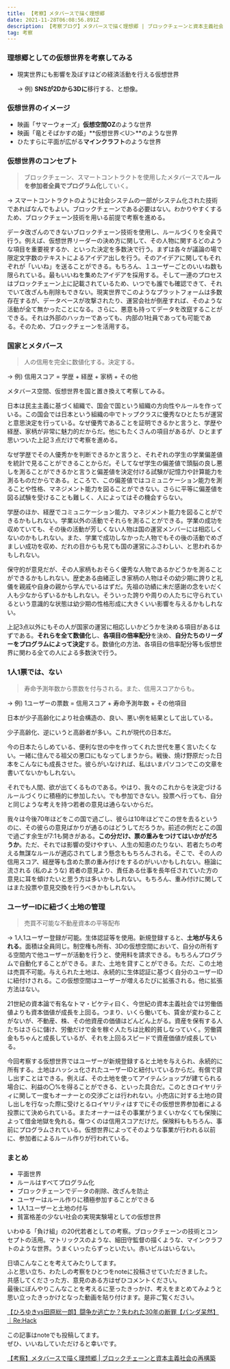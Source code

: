```yaml
---
title: 【考察】メタバースで描く理想郷
date: 2021-11-28T06:08:56.891Z
description: 【考察ブログ】メタバースで描く理想郷 | ブロックチェーンと資本主義社会の再構築
tag: 考察
---
```

### 理想郷としての仮想世界を考察してみる

* 現実世界にも影響を及ぼすほどの経済活動を行える仮想世界

    → 例) **SNSが2Dから3Dに**移行する、と想像。
    

### 仮想世界のイメージ

* 映画「サマーウォーズ」**仮想空間OZ**のような世界
* 映画「竜とそばかすの姫」**仮想世界＜U＞**のような世界
* ひたすらに平面が広がる**マインクラフト**のような世界



### 仮想世界のコンセプト

> ブロックチェーン、スマートコントラクトを使用したメタバースで**ルールを参加者全員でプログラム化**していく。

→ スマートコントラクトのように社会システムの一部がシステム化された技術であればなんでもよい。ブロックチェーンである必要はない。わかりやすくするため、ブロックチェーン技術を用いる前提で考察を進める。

データ改ざんのできないブロックチェーン技術を使用し、ルールづくりを全員で行う。例えば、仮想世界リーダーの決め方に関して、その人物に関するどのような項目を重要視するか、といった決定を多数決で行う。まずは各々が議論の場で限定文字数のテキストによるアイデア出しを行う。そのアイデアに関してもそれぞれが「いいね」を送ることができる。もちろん、１ユーザーごとのいいね数も限られている。最もいいねを集めたアイデアを採用する。そして一連のプロセスはブロックチェーン上に記載されているため、いつでも誰でも確認できて、それでいて改ざんも削除もできない。現実世界でこのようなプラットフォームは多数存在するが、データベースが攻撃されたり、運営会社が倒産すれば、そのような活動が全て無かったことになる。さらに、悪意も持ってデータを改竄することができる。それは外部のハッカーであっても、内部の1社員であっても可能である。そのため、ブロックチェーンを活用する。



### 国家とメタバース

> 人の信用を完全に数値化する。決定する。

→ 例) 信用スコア = 学歴 + 経歴 + 家柄 + その他

メタバース空間、仮想世界を国と置き換えて考察してみる。

日本は民主主義に基づく組織で、国会で国という組織の方向性やルールを作っている。この国会では日本という組織の中でトップクラスに優秀なひとたちが運営と意思決定を行っている。なぜ優秀であることを証明できるかと言うと、学歴や経歴、家柄が非常に魅力的だからだ。他にもたくさんの項目があるが、ひとまず思いついた上記３点だけで考察を進める。

なぜ学歴でその人優秀かを判断できるかと言うと、それぞれの学生の学業偏差値を統計で見ることができることからだ。そしてなぜ学生の偏差値で頭脳の良し悪しを測ることができるかと言うと偏差値を決定付ける試験が記憶力や計算能力を測るものだからである。ところで、この偏差値ではコミュニケーション能力を測ることや性格、マネジメント能力を図ることができない。さらに平等に偏差値を図る試験を受けることも難しく、人によってはその機会すらない。

学歴のほか、経歴でコミュニケーション能力、マネジメント能力を図ることができるかもしれない。学業以外の活動でそれらを測ることができる。学業の成功を収めていても、その後の活動が芳しくない人物は国の運営メンバーには相応しくないのかもしれない。また、学業で成功しなかった人物でもその後の活動でめざましい成功を収め、だれの目からも見ても国の運営にふさわしい、と思われるかもしれない。

保守的が意見だが、その人家柄もおそらく優秀な人物であるかどうかを測ることができるかもしれない。歴史ある由緒正しき家柄の人物はその幼少期に誇りと礼儀を親戚や自身の親から学んでいるはずだ。先祖の功績に未だ感謝の念をいだく人も少なからずいるかもしれない。そういった誇りや周りの人たちに守られているという意識的な状態は幼少期の性格形成に大きくいい影響を与えるかもしれない。

上記3点以外にもその人が国家の運営に相応しいかどうかを決める項目があるはずである。**それらを全て数値化**し、**各項目の倍率配分**を決め、**自分たちのリーダーをプログラムによって決定**する。数値化の方法、各項目の倍率配分等も仮想世界に関わる全ての人による多数決で行う。



### 1人1票では、ない

> 寿命予測年数から票数を付与される。また、信用スコアからも。

→ 例) 1ユーザーの票数 = 信用スコア + 寿命予測年数 + その他項目

日本が少子高齢化により社会構造の、良い、悪い例を結果として出している。

少子高齢化、逆にいうと高齢者が多い。これが現代の日本だ。

今の日本たらしめている、便利な世の中を作ってくれた世代を悪く言いたくない。一緒に住んでる祖父の悪口にもなってしまうから。戦後、焼け野原だった日本をこんなにも成長させた。彼らがいなければ、私はいまパソコンでこの文章を書いてないかもしれない。

それでも人間、欲が出てくるものである。やはり、我々のこれからを決定づけるルールづくりに積極的に参加したい。でも参加できない。投票へ行っても、自分と同じような考えを持つ若者の意見は通らないからだ。

我々は今後70年ほどをこの国で過ごし、彼らは10年ほどでこの世を去るというのに、その彼らの意見ばかりが通るのはどうしてだろうか。前述の例だとこの国で過ごす余生が7:1も開きがある。**この分だけ、票の重みをつけてはいかがだろうか**。ただ、それでは影響の受けやすい、人生の知恵のたりない、若者たちの考える無謀なルールが適応されてしまう懸念ももちろんされる。そこで、その人の信用スコア、経歴等も含めた票の重み付けをするのがいいかもしれない。極論に流される (私のような) 若者の意見より、責任ある仕事を長年任されていた方の意見に耳を傾けたいと思う方は多いかもしれない。もちろん、重み付けに関してはまた投票や意見交換を行うべきかもしれない。



### ユーザーIDに紐づく土地の管理

> 売買不可能な不動産資本の平等配布

→ 1人1ユーザー登録が可能。生体認証等を使用。新規登録すると、**土地が与えられる**。面積は全員同じ。制空権も所有、3Dの仮想空間において、自分の所有する空間内で他ユーザーが活動を行うと、使用料を請求できる。もちろんプログラムで自動化することができる。また、土地を貸すことができる。ただ、この土地は売買不可能。与えられた土地は、永続的に生体認証に基づく自分のユーザーIDに紐付けされる。この仮想空間はユーザーが増えるたびに拡張される。他に拡張方法はない。

21世紀の資本論で有名なトマ・ピケティ曰く、今世紀の資本主義社会では労働価値よりも資本価値が成長を上回る。つまり、いくら働いても、賃金が変わることがないが、不動産、株、その他資産の価値はどんどん上がる。資産を保有する人たちはさらに儲け、労働だけで金を稼ぐ人たちは比較的貧しなっていく。労働賃金もちゃんと成長しているが、それを上回るスピードで資産価値が成長している。

今回考察する仮想世界ではユーザーが新規登録すると土地を与えられ、永続的に所有する。土地はハッシュ化されたユーザーIDと紐付いているからだ。有償で貸し出すことはできる。例えば、その土地を使ってアイテムショップが建てられる場合に、利益の〇%を得ることができる、といった具合だ。このときロイヤリティに関して一度もオーナーとの交渉ごとは行われない。小売店に対する土地の貸し出しを行なった際に受けとるロイヤリティはすでにその仮想世界参加者による投票にて決められている。またオーナーはその事業がうまくいかなくても保険によって借金地獄を免れる。傷つくのは信用スコアだけだ。保険料ももちろん、事前にプログラムされている。仮想世界によってそのような事業が行われる以前に、参加者によるルール作りが行われている。



### まとめ

* 平面世界
* ルールはすべてプログラム化
* ブロックチェーンでデータの削除、改ざんを防止
* ユーザーはルール作りに積極参加することができる
* 1人1ユーザーと土地の付与
* 貧富格差の少ない社会の実現実験場としての仮想世界

いわゆる「負け組」の20代若者としての考察。ブロックチェーンの技術とコンセプトの活用。マトリックスのような、細田守監督の描くような、マインクラフトのような世界。うまくいったらずっといたい。赤いピルはいらない。



日頃こんなことを考えてみたりしてます。\
ふと思い立ち、わたしの考察をひとつをnoteに投稿させていただきました。\
共感してくださった方、意見のある方はぜひコメントください。\
最後にぼんやりこんなことを考えるに至ったきっかけ、考えをまとめてみようと思い立ったきっかけとなった動画を貼り付けます。是非ご覧ください。



[【ひろゆきvs田原総一朗】闘争か逃亡か？失われた30年の断罪【パンダ呆然】｜Re:Hack](https://www.youtube.com/watch?t=2835&v=F-jsCm9jbV4&feature=emb_imp_woyt)



この記事はnoteでも投稿してます。\
ぜひ、いいねしていただけると幸いです。

[【考察】メタバースで描く理想郷 | ブロックチェーンと資本主義社会の再構築](https://note.com/jun__note/n/n4a7c89e6c36a)